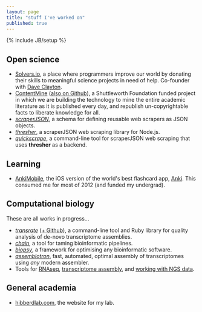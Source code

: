```yaml
---
layout: page
title: "stuff I've worked on"
published: true
---
```


{% include JB/setup %}

## Open science

- [Solvers.io](http://solvers.io), a place where programmers improve our world by donating their skills to meaningful science projects in need of help. Co-founder with [Dave Clayton](http://dave78.com/).
- [ContentMine](http://contentmine.org) ([also on Github](http://github.com/ContentMine)), a Shuttleworth Foundation funded project in which we are building the technology to mine the entire academic literature as it is published every day, and republish un-copyrightable facts to liberate knowledge for all.
- [*scraperJSON*](http://github.com/ContentMine/scraperJSON), a schema for defining reusable web scrapers as JSON objects.
- [*thresher*](http://github.com/ContentMine/thresher), a scraperJSON web scraping library for Node.js.
- [*quickscrape*](http://github.com/ContentMine/quickscrape), a command-line tool for scraperJSON web scraping that uses **thresher** as a backend.

## Learning

- [AnkiMobile](https://itunes.apple.com/us/app/ankisrs/id373493387?mt=8), the iOS version of the world's best flashcard app, [Anki](http://ankisrs.net/). This consumed me for most of 2012 (and funded my undergrad).

## Computational biology

These are all works in progress...

- [*transrate*](http://hibberdlab.com/transrate) ([+ Github](http://github.com/blahah/transrate)), a command-line tool and Ruby library for quality analysis of de-novo transcriptome assemblies.
- [*chain*](http://github.com/blahah/chain), a tool for taming bioinformatic pipelines.
- [*biopsy*](http://github.com/blahah/biopsy), a framework for optimising any bioinformatic software.
- [*assemblotron*](http://github.com/blahah/assemblotron), fast, automated, optimal assembly of transcriptomes using *any* modern assembler.
- Tools for [RNAseq](https://github.com/HibberdLab/rnaseq_tools), [transcriptome assembly](https://github.com/HibberdLab/assemblytools), and [working with NGS data](https://github.com/HibberdLab/seqtools).

## General academia

- [hibberdlab.com](http://hibberdlab.com), the website for my lab.
